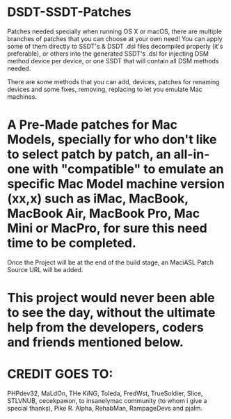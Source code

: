 # DSDT-SSDT-Patches
Patches needed specially when running OS X or macOS, there are multiple branches of patches that you can choose at your own need! You can apply some of them directly to SSDT's & DSDT .dsl files decompiled properly (it's preferable), or others into the generated SSDT's .dsl for injecting DSM method device per device, or one SSDT that will contain all DSM methods needed.

There are some methods that you can add, devices, patches for renaming devices and some fixes, removing, replacing to let you emulate Mac machines.


# A Pre-Made patches for Mac Models, specially for who don't like to select patch by patch, an all-in-one with "compatible" to emulate an specific Mac Model machine version (xx,x) such as iMac, MacBook, MacBook Air, MacBook Pro, Mac Mini or MacPro, for sure this need time to be completed.

Once the Project will be at the end of the build stage, an MaciASL Patch Source URL will be added.

# This project would never been able to see the day, without the ultimate help from the developers, coders and friends mentioned below.

# CREDIT GOES TO:
PHPdev32, MaLdOn, THe KiNG, Toleda, FredWst, TrueSoldier, Slice, STLVNUB, cecekpawon, to insanelymac community (to whom i give  a special thanks), Pike R. Alpha, RehabMan, RampageDevs and pjalm. 
